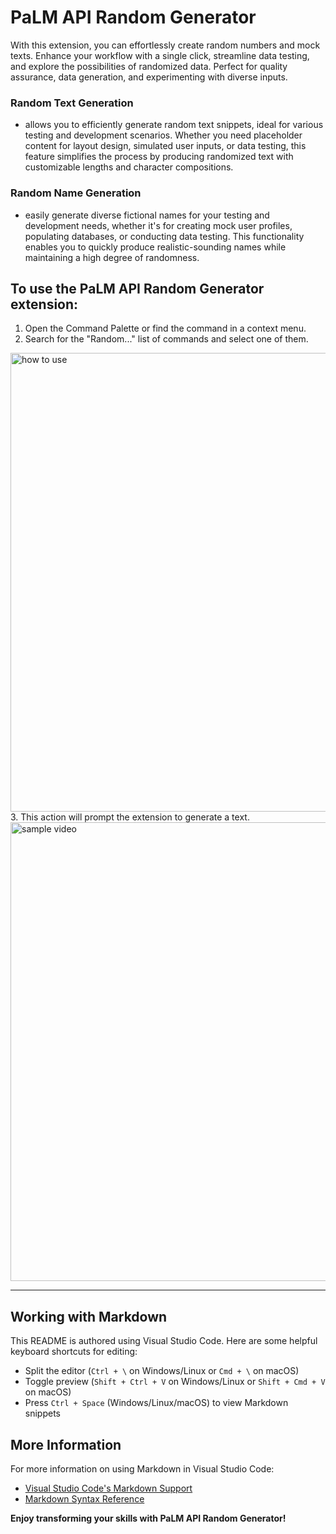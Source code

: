 # PaLM API Random Generator
With this extension, you can effortlessly create random numbers and mock texts. Enhance your workflow with a single click, streamline data testing, and explore the possibilities of randomized data. Perfect for quality assurance, data generation, and experimenting with diverse inputs.

### Random Text Generation
 - allows you to efficiently generate random text snippets, ideal for various testing and development scenarios. Whether you need placeholder content for layout design, simulated user inputs, or data testing, this feature simplifies the process by producing randomized text with customizable lengths and character compositions.

### Random Name Generation
 - easily generate diverse fictional names for your testing and development needs, whether it's for creating mock user profiles, populating databases, or conducting data testing. This functionality enables you to quickly produce realistic-sounding names while maintaining a high degree of randomness.

## To use the PaLM API Random Generator extension:

1. Open the Command Palette or find the command in a context menu.
2. Search for the "Random..." list of commands and select one of them.
<img src="https://storage.googleapis.com/palm-api-images/random1.png" alt="how to use" width="734">
3. This action will prompt the extension to generate a text.
<img src="https://storage.googleapis.com/palm-api-images/random2.gif" alt="sample video" width="734">

---

## Working with Markdown

This README is authored using Visual Studio Code. Here are some helpful keyboard shortcuts for editing:

* Split the editor (`Ctrl + \` on Windows/Linux or `Cmd + \` on macOS)
* Toggle preview (`Shift + Ctrl + V` on Windows/Linux or `Shift + Cmd + V` on macOS)
* Press `Ctrl + Space` (Windows/Linux/macOS) to view Markdown snippets

## More Information

For more information on using Markdown in Visual Studio Code:

* [Visual Studio Code's Markdown Support](http://code.visualstudio.com/docs/languages/markdown)
* [Markdown Syntax Reference](https://help.github.com/articles/markdown-basics/)

**Enjoy transforming your skills with PaLM API Random Generator!**
